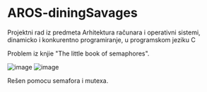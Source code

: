 # AROS-diningSavages
Projektni rad iz predmeta Arhitektura računara i operativni sistemi, dinamicko i konkurentno programiranje, u programskom jeziku C

Problem iz knjie "The little book of semaphores".


![image](https://user-images.githubusercontent.com/94566931/188322784-fefa7d86-3113-48da-b2df-7a33e270c0a7.png)
![image](https://user-images.githubusercontent.com/94566931/188322818-48fa6a38-fd55-4877-b03f-75bc25e70c7f.png)

Rešen pomocu semafora i mutexa.
